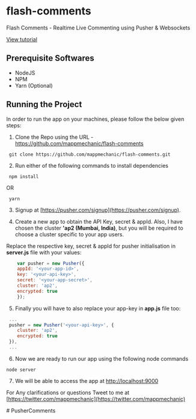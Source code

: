# flash-comments
Flash Comments - Realtime Live Commenting using Pusher &amp; Websockets

[View tutorial](https://pusher.com/tutorials/live-comments-javascript)

## Prerequisite Softwares
- NodeJS
- NPM
- Yarn (Optional)

## Running the Project
In order to run the app on your machines, please follow the below given steps:

1. Clone the Repo using the URL - https://github.com/mappmechanic/flash-comments

```
 git clone https://github.com/mappmechanic/flash-comments.git
```

2. Run either of the following commands to install dependencies

```
 npm install
```

OR 

```
 yarn
```

3. Signup at [https://pusher.com/signup](https://pusher.com/signup).

4. Create a new app to obtain the API Key, secret & appId. Also, I have chosen the cluster **'ap2 (Mumbai, India)**, but you will be required to choose a cluster specific to your app users.

Replace the respective key, secret & appId for pusher initialisation in **server.js** file with your values:

```javascript
    var pusher = new Pusher({
    appId: '<your-app-id>',
    key: '<your-api-key>',
    secret: '<your-app-secret>',
    cluster: 'ap2',
    encrypted: true
    });
```

5. Finally you will have to also replace your app-key in **app.js** file too:

```javascript
 ...
 pusher = new Pusher('<your-api-key>', {
    cluster: 'ap2',
    encrypted: true
 }),
 ...
```

6. Now we are ready to run our app using the following node commands

```
node server
```

7. We will be able to access the app at [http://localhost:9000](http://localhost:9000)

For Any clarifications or questions Tweet to me at 
[https://twitter.com/mappmechanic](https://twitter.com/mappmechanic)



#   P u s h e r C o m m e n t s  
 
